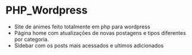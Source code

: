 # PHP_Wordpress

- Site de animes feito totalmente em php para wordpress    
- Página home com atualizações de novas postagens e tipos diferentes por categoria.
- Sidebar com os posts mais acessados e ultimos adicionados
